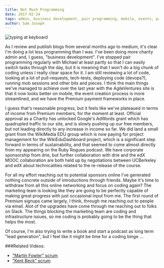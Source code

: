 ```yaml
---
title: Not Much Programming
date: 2017-02-24
tags: admin, business development, pair programming, mobile, events, payment, income, charity, adwords, WikiMedia, Ruby Rogues
author: Sam Joseph
---
```


![typing at keyboard](https://cdn.pixabay.com/photo/2015/04/20/13/17/work-731198_1280.jpg)

As I review and publish blogs from several months ago to medium, it's clear I'm doing a lot less programming than I was.  I've been doing more charity admin and, I guess, "business development".  I've stopped pair programming regularly with Michael at least partly so that I can easily switch tasks through the day, but it is meaning that I won't do a big chunk of coding unless I really clear space for it.  I am still reviewing a lot of code, looking at a lot of pull-requests, tech-tests, deploying code (devops?), running mob sessions and other bits and pieces.  I think the main things we've managed to achieve over the last year with the AgileVentures site is that it now looks better on mobile, the event creation process is more streamlined, and we have the Premium payment frameworks in place.

I guess that's reasonable progress, but it feels like we've plateaued in terms of income from Premium members, for the moment at least.  Official approval as a Charity has unlocked Google's AdWords grant which has quadrupled traffic to our site, and is slowly pushing up our free members, but not leading directly to any increase in income so far.  We did land a small grant from the WikiMedia EDU group which is now paying for project management for the WikiEduDashboard project, which is a significant step forward in terms of sustainability, and that seemed to come almost directly from my appearing on the Ruby Rogues podcast.  We have corporate sponsorship from drie, but further collaboration with drie and the edX MOOC collaboration are both held up by negotiations between UCBerkeley and edX about technicalities related to the re-release of the course.

For all my effort reaching out to potential sponsors online I've generated nothing concrete outside of introductions through friends.  Maybe it's time to withdraw from all this online networking and focus on coding again?  The marketing team is looking like they are going to be perfectly capable of making great progress with just occasional input from me.  The first round of Premium signups came largely, I think, through me reaching out to people via email.  Alot of the upgrades have come through me reaching out to folks on Slack.  The things blocking the marketing team are coding and infrastructure issues, so me coding is probably going to be the thing that helps the most.

Of course, I'm also trying to write a book and start a podcast as long term "lead generation", but I feel like it might be time for a coding binge ...

###Related Videos:

* ["Martin Fowler" scrum](https://www.youtube.com/watch?v=fV1JYPRXCiw)
* ["Kent Beck" scrum](https://www.youtube.com/watch?v=x14sVgrKeoc)
